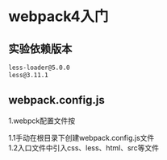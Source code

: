 # webpack4入门  

<!-- 
## 初体验  

```js
//版本
npm i webpack@4.41.6  
npm i webpack-cli@3.3.11  
```

### 1.通过简单案列了解**入口**（Entry)和输出（Output）  

1.1.新建两个文件夹**build**、**src**  
1.2.了解build文件夹对应**Output**和src文件夹对应**入口**概念  
1.3.运行指令

```js
// 打包入口文件到指定目录
webpack ./src/index.js -o ./build/built.js

//添加参数--mode=v指定开发和生产环境
//开发环境
webpack ./src/index.js -o ./build/built.js --mode=development
//生产环境
webpack ./src/index.js -o ./build/built.js --mode=production
```

1.4.可在src目录下新建index.html并引入打包好的入口js文件  
1.5.了解开发模式和生产模式打包方式的不同，即生产环境打包的文件是压缩的  

### 2.在第1的基础上通过新建css,json，img等文件了解webpack可以识别什么类型的文件  

2.1在项目根目录下新建data.json文件,运行指令重新打包后，查看是否相关文件是否打包成功  
2.1.1json文件

```bash
   Asset      Size  Chunks             Chunk Names
built.js  1.05 KiB       0  [emitted]  main
Entrypoint main = built.js
[0] ./data.json 46 bytes {0} [built]
[1] ./src/index.js 111 bytes {0} [built]

```

2.1.2css文件  
可以看到ERROR in ...

```bash
Hash: e853c600a00bc34339e2
Version: webpack 4.41.6
Time: 66ms
Built at: 12/22/2021 12:42:51 PM
   Asset      Size  Chunks             Chunk Names
built.js  5.41 KiB    main  [emitted]  main
Entrypoint main = built.js
[./data.json] 46 bytes {main} [built]
[./src/index.css] 279 bytes {main} [built] [failed] [1 error]
[./src/index.js] 164 bytes {main} [built]

ERROR in ./src/index.css 1:5
Module parse failed: Unexpected token (1:5)
You may need an appropriate loader to handle this file type, currently no loaders are configured to process this file. See https://webpack.js.org/concepts#loaders
> body {
|     background-color: aquamarine;
| }
 @ ./src/index.js 2:0-31 11:12-17
```

## 总结  

1. webpack可以将ES6模块编译打包成一个浏览器能识别的模块化  
2. 生产环境将会压缩打包后的代码  
3. webpack打包编译时本身不能识别除了js以外的其它文件  
4. 了解本章知识（entery和output）后,理解总结（3），借此引入核心概念**loader**   -->

## 实验依赖版本  

```bash
less-loader@5.0.0
less@3.11.1
```

## webpack.config.js  

1.webpck配置文件按  

1.1手动在根目录下创建webpack.config.js文件  
1.2入口文件中引入css、less、html、src等文件  
